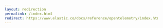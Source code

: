 ```yaml
---
layout: redirection
permalink: /index.html
redirect: https://www.elastic.co/docs/reference/opentelemetry/index.html
---
```

